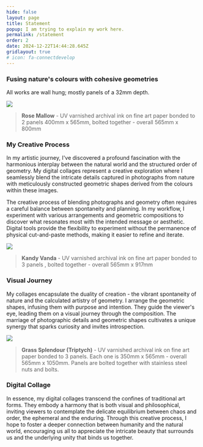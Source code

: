 ```yaml
---
hide: false
layout: page
title: Statement
popup: I am trying to explain my work here.
permalink: /statement
order: 2
date: 2024-12-22T14:44:28.645Z
gridlayout: true
# icon: fa-connectdevelop
---
```


### Fusing nature's colours with cohesive geometries

All works are wall hung; mostly panels of a 32mm depth.

![](https://live.staticflickr.com/65535/53299807933_9663242d3d_h_d.jpg)

> **Rose Mallow** - UV varnished archival ink on fine art paper bonded to 2 panels 400mm x 565mm, bolted together - overall 565mm x 800mm

### My Creative Process

In my artistic journey, I've discovered a profound fascination with the harmonious interplay between the natural world and the structured order of geometry. My digital collages represent a creative exploration where I seamlessly blend the intricate details captured in photographs from nature with meticulously constructed geometric shapes derived from the colours within these images.

The creative process of blending photographs and geometry often requires a careful balance between spontaneity and planning. In my workflow, I  experiment with various arrangements and geometric compositions to discover what resonates most with the intended message or aesthetic. Digital tools provide the flexibility to experiment without the permanence of physical cut-and-paste methods, making it easier to refine and iterate.

![](https://live.staticflickr.com/65535/53511325188_42a447f277_h_d.jpg)

> **Kandy Vanda** - UV varnished archival ink on fine art paper bonded to 3 panels , bolted together - overall 565mm x 917mm

### Visual Journey

My collages encapsulate the duality of creation - the vibrant spontaneity of nature and the calculated artistry of geometry. I arrange the geometric shapes, infusing them with purpose and intention. They guide the viewer's eye, leading them on a visual journey through the composition. The marriage of photographic details and geometric shapes cultivates a unique synergy that sparks curiosity and invites introspection.

![](https://live.staticflickr.com/65535/53058778522_45dbf9474b_h_d.jpg)

> **Grass Splendour (Triptych)** - UV varnished archival ink on fine art paper bonded to 3 panels. Each one is 350mm x 565mm - overall 565mm x 1050mm. Panels are bolted together with stainless steel nuts and bolts.

### Digital Collage

In essence, my digital collages transcend the confines of traditional art forms. They embody a harmony that is both visual and philosophical, inviting viewers to contemplate the delicate equilibrium between chaos and order, the ephemeral and the enduring. Through this creative process, I hope to foster a deeper connection between humanity and the natural world, encouraging us all to appreciate the intricate beauty that surrounds us and the underlying unity that binds us together.